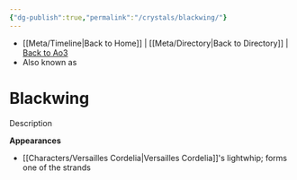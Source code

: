 ```yaml
---
{"dg-publish":true,"permalink":"/crystals/blackwing/"}
---
```


- [[Meta/Timeline\|Back to Home]] | [[Meta/Directory\|Back to Directory]] | [Back to Ao3](https://archiveofourown.org/works/19334440/chapters/45992584)
- Also known as 

# Blackwing
Description

**Appearances**
- [[Characters/Versailles Cordelia\|Versailles Cordelia]]'s lightwhip; forms one of the strands